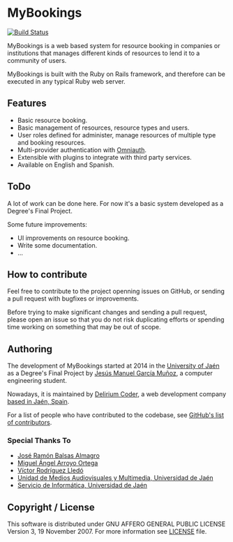 # MyBookings

[![Build Status](https://travis-ci.org/dlcoder/mybookings.svg?branch=master)](https://travis-ci.org/dlcoder/mybookings)

MyBookings is a web based system for resource booking in companies or institutions that manages different kinds of resources to lend it to a community of users.

MyBookings is built with the Ruby on Rails framework, and therefore can be executed in any typical Ruby web server.

## Features

- Basic resource booking.
- Basic management of resources, resource types and users.
- User roles defined for administer, manage resources of multiple type and booking resources.
- Multi-provider authentication with [Omniauth](//github.com/intridea/omniauth).
- Extensible with plugins to integrate with third party services.
- Available on English and Spanish.

## ToDo

A lot of work can be done here. For now it's a basic system developed as a Degree's Final Project.

Some future improvements:

- UI improvements on resource booking.
- Write some documentation.
- …

## How to contribute

Feel free to contribute to the project openning issues on GitHub, or sending a pull request with bugfixes or improvements.

Before trying to make significant changes and sending a pull request, please open an issue so that you do not risk duplicating efforts or spending time working on something that may be out of scope.

## Authoring

The development of MyBookings started at 2014 in the [University of Jaén](http://www.ujaen.es/) as a Degree's Final Project by [Jesús Manuel García Muñoz](//github.com/skuark), a computer engineering student.

Nowadays, it is maintained by [Delirium Coder](http://www.deliriumcoder.com), a web development company [based in Jaén, Spain](http://www.lugaresmiticosdejaen.com).

For a list of people who have contributed to the codebase, see [GitHub's list of contributors](https://github.com/dlcoder/mybookings/contributors).

### Special Thanks To

- [José Ramón Balsas Almagro](//github.com/jrbalsas)
- [Miguel Ángel Arroyo Ortega](//github.com/maxcosworth)
- [Víctor Rodríguez Lledó](//github.com/vlledo)
- [Unidad de Medios Audiovisuales y Multimedia, Universidad de Jaén](http://www.ujaen.es/sci/invdoc/audiov/)
- [Servicio de Informática, Universidad de Jaén](http://www10.ujaen.es/conocenos/servicios-unidades/sinformatica)

## Copyright / License

This software is distributed under GNU AFFERO GENERAL PUBLIC LICENSE Version 3, 19 November 2007. For more information see [LICENSE](LICENSE) file.
